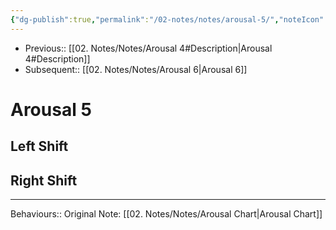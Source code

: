 ```yaml
---
{"dg-publish":true,"permalink":"/02-notes/notes/arousal-5/","noteIcon":"","created":"2023-12-02T16:39:01.000-04:00","updated":"2024-08-11T20:30:54.735-03:00"}
---
```


- Previous:: [[02. Notes/Notes/Arousal 4#Description\|Arousal 4#Description]]
- Subsequent:: [[02. Notes/Notes/Arousal 6\|Arousal 6]]
# Arousal 5
## Left Shift

## Right Shift

---
Behaviours:: 
Original Note: [[02. Notes/Notes/Arousal Chart\|Arousal Chart]]